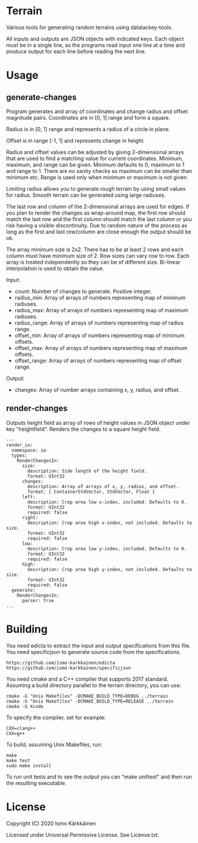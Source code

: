 # Terrain

Various tools for generating random terrains using datalackey-tools.

All inputs and outputs are JSON objects with indicated keys. Each object must
be in a single line, as the programs read input one line at a time and produce
output for each line before reading the next line.

# Usage

## generate-changes

Program generates and array of coordinates and change radius and offset
magnitude pairs. Coordinates are in [0, 1] range and form a square.

Radius is in [0, 1] range and represents a radius of a circle in plane.

Offset is in range [-1, 1] and represents change in height.

Radius and offset values can be adjusted by giving 2-dimensional arrays that
are used to find a matching value for current coordinates.  Minimum, maximum,
and range can be given. Minimum defaults to 0, maximum to 1 and range to 1.
There are no sanity checks so maximum can be smaller than minimum etc.
Range is used only when minimum or maximum is not given.

Limiting radius allows you to generate rough terrain by using small values for
radius. Smooth terrain can be generated using large radiuses.

The last row and column of the 2-dimensional arrays are used for edges. If you
plan to render the changes as wrap-around map, the first row should match the
last row and the first column should match the last column or you risk having
a visible discontinuity. Due to random nature of the process as long as the
first and last row/column are close enough the output should be ok.

The array minimum size is 2x2. There has to be at least 2 rows and each column
must have minimum size of 2. Row sizes can vary row to row.
Each array is treated independently so they can be of different size.
Bi-linear interpolation is used to obtain the value.

Input:
- count: Number of changes to generate. Positive integer.
- radius_min: Array of arrays of numbers representing map of minimum radiuses.
- radius_max: Array of arrays of numbers representing map of maximum radiuses.
- radius_range: Array of arrays of numbers representing map of radius range.
- offset_min: Array of arrays of numbers representing map of minimum offsets.
- offset_max: Array of arrays of numbers representing map of maximum offsets.
- offset_range: Array of arrays of numbers representing map of offset range.

Output:
- changes: Array of number arrays containing x, y, radius, and offset.

## render-changes

Outputs height field as array of rows of height values in JSON object under
key "heightfield". Renders the changes to a square height field.

```
---
render_io:
  namespace: io
  types:
    RenderChangesIn:
      size:
        description: Side length of the height field.
        format: UInt32
      changes:
        description: Array of arrays of x, y, radius, and offset.
        format: [ ContainerStdVector, StdVector, Float ]
      left:
        description: Crop area low x-index, included. Defaults to 0.
        format: UInt32
        required: false
      right:
        description: Crop area high x-index, not included. Defaults to size.
        format: UInt32
        required: false
      low:
        description: Crop area low y-index, included. Defaults to 0.
        format: UInt32
        required: false
      high:
        description: Crop area high y-index, not included. Defaults to size.
        format: UInt32
        required: false
  generate:
    RenderChangesIn:
      parser: true
...
```

# Building

You need edicta to extract the input and output specifications from this file.
You need specificjson to generate source code from the specifications.

    https://github.com/ismo-karkkainen/edicta
    https://github.com/ismo-karkkainen/specificjson

You need cmake and a C++ compiler that supports 2017 standard. Assuming a build
directory parallel to the terrain directory, you can use:

    cmake -G "Unix Makefiles" -DCMAKE_BUILD_TYPE=DEBUG ../terrain
    cmake -G "Unix Makefiles" -DCMAKE_BUILD_TYPE=RELEASE ../terrain
    cmake -G Xcode

To specify the compiler, set for example:

    CXX=clang++
    CXX=g++

To build, assuming Unix Makefiles, run:

    make
    make test
    sudo make install

To run unit tests and to see the output you can "make unittest" and then run
the resulting executable.

# License

Copyright (C) 2020 Ismo Kärkkäinen

Licensed under Universal Permissive License. See License.txt.
